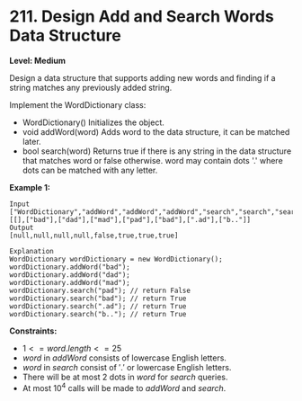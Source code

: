 # 211. Design Add and Search Words Data Structure
**Level: Medium**

Design a data structure that supports adding new words and finding if a string matches any previously added string.

Implement the WordDictionary class:

* WordDictionary() Initializes the object.
* void addWord(word) Adds word to the data structure, it can be matched later.
* bool search(word) Returns true if there is any string in the data structure that matches word or false otherwise. word may contain dots '.' where dots can be matched with any letter.

**Example 1:**

```
Input
["WordDictionary","addWord","addWord","addWord","search","search","search","search"]
[[],["bad"],["dad"],["mad"],["pad"],["bad"],[".ad"],["b.."]]
Output
[null,null,null,null,false,true,true,true]

Explanation
WordDictionary wordDictionary = new WordDictionary();
wordDictionary.addWord("bad");
wordDictionary.addWord("dad");
wordDictionary.addWord("mad");
wordDictionary.search("pad"); // return False
wordDictionary.search("bad"); // return True
wordDictionary.search(".ad"); // return True
wordDictionary.search("b.."); // return True
```
 
**Constraints:**
* $1 <= word.length <= 25$
* $word$ in $addWord$ consists of lowercase English letters.
* $word$ in $search$ consist of $'.'$ or lowercase English letters.
* There will be at most $2$ dots in $word$ for $search$ queries.
* At most $10^4$ calls will be made to $addWord$ and $search$.